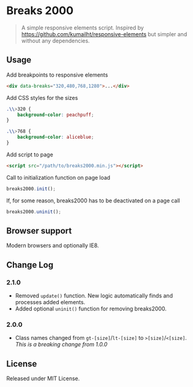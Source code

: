 # Breaks 2000

> A simple responsive elements script. Inspired by https://github.com/kumailht/responsive-elements but simpler and without any dependencies.

## Usage

Add breakpoints to responsive elements

```html
<div data-breaks="320,480,768,1280">...</div>
```

Add CSS styles for the sizes

```css
.\\>320 {
	background-color: peachpuff;
}

.\\>768 {
	background-color: aliceblue;
}
```

Add script to page

```html
<script src="/path/to/breaks2000.min.js"></script>
```

Call to initialization function on page load

```js
breaks2000.init();
```

If, for some reason, breaks2000 has to be deactivated on a page call

```js
breaks2000.uninit();
```

## Browser support

Modern browsers and optionally IE8.

## Change Log

### 2.1.0

* Removed `update()` function. New logic automatically finds and processes added elements.
* Added optional `uninit()` function for removing breaks2000.

### 2.0.0

* Class names changed from `gt-[size]`/`lt-[size]` to `>[size]`/`<[size]`. *This is a breaking change from 1.0.0*

## License

Released under MIT License.
